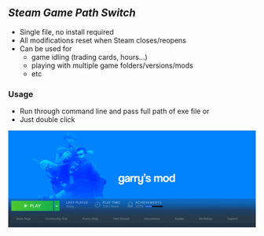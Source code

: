 ## _Steam Game Path Switch_




- Single file, no install required
- All modifications reset when Steam closes/reopens
- Can be used for
    - game idling (trading cards, hours...)
    - playing with multiple game folders/versions/mods
    - etc
### Usage
- Run through command line and pass full path of exe file
or
- Just double click 

![](gif.gif)
